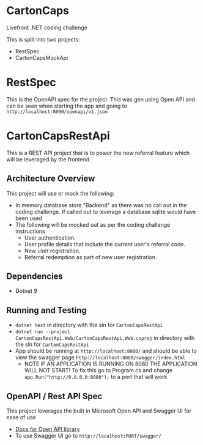 # CartonCaps
Livefront .NET coding challenge

This is split into two projects:
- RestSpec
- CartonCapsMockApi

# RestSpec
This is the OpenAPI spec for the project. This was gen using Open API and can be seen when starting the app and going to `http://localhost:8080/openapi/v1.json`

# CartonCapsRestApi
This is a REST API project that is to power the new referral feature which will be leveraged by the frontend.

## Architecture Overview
This project will use or mock the following:
- In memory database store "Backend" as there was no call out in the coding challenge. If called out to leverage a database sqlite would have been used
- The following will be mocked out as per the coding challenge instructions
  - User authentication.
  - User profile details that include the current user's referral code.
  - New user registration.
  - Referral redemption as part of new user registration.  

## Dependencies
- Dotnet 9
 
 ## Running and Testing
 - `dotnet test` in directory with the sln for `CartonCapsRestApi`
 - `dotnet run --project CartonCapsRestApi.Web/CartonCapsRestApi.Web.csproj` in directory with the sln for `CartonCapsRestApi`
 - App should be running at `http://localhost:8080/` and should be able to view the swagger page `http://localhost:8080/swagger/index.html`
   - NOTE IF AN APPLICATION IS RUNNING ON 8080 THE APPLICATION WILL NOT START! To fix this go to Program.cs and change `app.Run("http://0.0.0.0:8080");` to a port that will work

## OpenAPI / Rest API Spec
This project leverages the built in Microsoft Open API and Swagger UI for ease of use
- [Docs for Open API library](https://learn.microsoft.com/en-us/aspnet/core/fundamentals/openapi/aspnetcore-openapi?view=aspnetcore-9.0&tabs=visual-studio%2Cvisual-studio-code)
- To use Swagger UI go to `http://localhost:PORT/swagger/`
